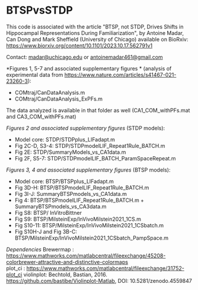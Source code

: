 # BTSPvsSTDP
This code is associated with the article "BTSP, not STDP, Drives Shifts in Hippocampal Representations During Familiarization", by Antoine Madar, Can Dong and Mark Sheffield (University of Chicago) available on BioRxiv: https://www.biorxiv.org/content/10.1101/2023.10.17.562791v1

Contact: madar@uchicago.edu or antoinemadar461@gmail.com

*Figures 1, 5-7 and associated supplementary figures *
(analysis of experimental data from https://www.nature.com/articles/s41467-021-23260-3):

-	COMtraj/CanDataAnalysis.m
-	COMtraj/CanDataAnalysis_ExPFs.m

The data analyzed is available in that folder as well (CA1_COM_withPFs.mat and CA3_COM_withPFs.mat)

*Figures 2 and associated supplementary figures* 
(STDP models):

-	Model core: STDP/STDPplus_LIFadapt.m 
-	Fig 2C-D, S3-4: STDP/STDPmodelLIF_Repeat1Rule_BATCH.m
-	Fig 2E: STDP/SummaryModels_vs_CA1data.m
-	Fig 2F, S5-7: STDP/STDPmodelLIF_BATCH_ParamSpaceRepeat.m

*Figures 3, 4 and associated supplementary figures* 
(BTSP models):

-	Model core: BTSP/BTSPplus_LIFadapt.m
-	Fig 3D-H: BTSP/BTSPmodelLIF_Repeat1Rule_BATCH.m
-	Fig 3I-J: SummaryBTSPmodels_vs_CA1data.m
-	Fig 4: BTSP/BTSPmodelLIF_Repeat1Rule_BATCH.m + SummaryBTSPmodels_vs_CA3data.m
-	Fig S8: BTSP/ InVitroBittner
-	Fig S9: BTSP/MilsteinExp/InVivoMilstein2021_1CS.m
-	Fig S10-11: BTSP/MilsteinExp/InVivoMilstein2021_1CSbatch.m
-	Fig S10H-J and Fig 3B-C: BTSP/MilsteinExp/InVivoMilstein2021_1CSbatch_PampSpace.m

*Dependencies*
Brewermap : https://www.mathworks.com/matlabcentral/fileexchange/45208-colorbrewer-attractive-and-distinctive-colormaps  
plot_ci : https://www.mathworks.com/matlabcentral/fileexchange/31752-plot_ci
violinplot: Bechtold, Bastian, 2016. https://github.com/bastibe/Violinplot-Matlab, DOI: 10.5281/zenodo.4559847
